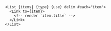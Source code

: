 
```svelte label="markup/css structure"
<List {items} {type} {use} delim #each="item">
  <Link to={item}>
    <!-- render `item.title` -->
  </Link>
</List>  
```
